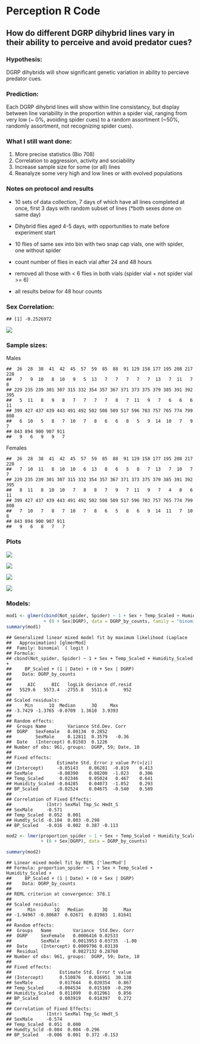 Perception R Code
================

How do different DGRP dihybrid lines vary in their ability to perceive and avoid predator cues?
-----------------------------------------------------------------------------------------------

### Hypothesis:

DGRP dihybrids will show significant genetic variation in ability to percieve predator cues.

### Prediction:

Each DGRP dihybrid lines will show within line consistancy, but display between line variability in the proportion within a spider vial, ranging from very low (~ 0%, avoiding spider cues) to a random assortment (~50%, randomly assortment, not recognizing spider cues).

### What I still want done:

1.  More precise statistics (Bio 708)
2.  Correlation to aggression, activity and sociability
3.  Increase sample size for some (or all) lines
4.  Reanalyze some very high and low lines or with evolved populations

### Notes on protocol and results

-   10 sets of data collection, 7 days of which have all lines completed at once, first 3 days with random subset of lines (\*both sexes done on same day)

-   Dihybrid flies aged 4-5 days, with opportunities to mate before experiment start

-   10 flies of same sex into bin with two snap cap vials, one with spider, one without spider

-   count number of flies in each vial after 24 and 48 hours

-   removed all those with &lt; 6 flies in both vials (spider vial + not spider vial &gt;= 6)

-   all results below for 48 hour counts

### Sex Correlation:

    ## [1] -0.2526972

![](R_script_Jan_18_files/figure-markdown_github/unnamed-chunk-14-1.png)

### Sample sizes:

Males

    ##  26  28  38  41  42  45  57  59  85  88  91 129 158 177 195 208 217 228 
    ##   7   9  10   8  10   9   5  13   7   7   7   7   7  13   7  11   7   8 
    ## 229 235 239 301 307 315 332 354 357 367 371 373 375 379 385 391 392 395 
    ##   5  11   8   9   8   7   7   7   7   8   7  11   9   7   6   6   6  11 
    ## 399 427 437 439 443 491 492 502 508 509 517 596 703 757 765 774 799 808 
    ##   6  10   5   8   7  10   7   8   6   6   8   5   9  14  10   7   9   7 
    ## 843 894 900 907 911 
    ##   9   6   9   9   7

Females

    ##  26  28  38  41  42  45  57  59  85  88  91 129 158 177 195 208 217 228 
    ##   7  10  11   8  10  10   6  13   8   6   5   8   7  13   7  10   7   7 
    ## 229 235 239 301 307 315 332 354 357 367 371 373 375 379 385 391 392 395 
    ##   8  11   8  10  10   7   8   8   7   9   7  11   9   7   4   8   6  11 
    ## 399 427 437 439 443 491 492 502 508 509 517 596 703 757 765 774 799 808 
    ##   7  10   7   8   7  10   7   8   6   5   8   6   9  14  11   7  10   8 
    ## 843 894 900 907 911 
    ##   9   6   8   7   7

### Plots

![](R_script_Jan_18_files/figure-markdown_github/unnamed-chunk-18-1.png)

![](R_script_Jan_18_files/figure-markdown_github/unnamed-chunk-19-1.png)

![](R_script_Jan_18_files/figure-markdown_github/unnamed-chunk-20-1.png)

![](R_script_Jan_18_files/figure-markdown_github/unnamed-chunk-21-1.png)

### Models:

``` r
mod1 <- glmer(cbind(Not_spider, Spider) ~ 1 + Sex + Temp_Scaled + Humidity_Scaled + BP_Scaled + (1|Date) 
              + (0 + Sex|DGRP), data = DGRP_by_counts, family = "binomial")
summary(mod1)
```

    ## Generalized linear mixed model fit by maximum likelihood (Laplace
    ##   Approximation) [glmerMod]
    ##  Family: binomial  ( logit )
    ## Formula: 
    ## cbind(Not_spider, Spider) ~ 1 + Sex + Temp_Scaled + Humidity_Scaled +  
    ##     BP_Scaled + (1 | Date) + (0 + Sex | DGRP)
    ##    Data: DGRP_by_counts
    ## 
    ##      AIC      BIC   logLik deviance df.resid 
    ##   5529.6   5573.4  -2755.8   5511.6      952 
    ## 
    ## Scaled residuals: 
    ##     Min      1Q  Median      3Q     Max 
    ## -3.7429 -1.3765 -0.0709  1.3610  3.9393 
    ## 
    ## Random effects:
    ##  Groups Name        Variance Std.Dev. Corr 
    ##  DGRP   SexFemale   0.08134  0.2852        
    ##         SexMale     0.12811  0.3579   -0.36
    ##  Date   (Intercept) 0.01503  0.1226        
    ## Number of obs: 961, groups:  DGRP, 59; Date, 10
    ## 
    ## Fixed effects:
    ##                 Estimate Std. Error z value Pr(>|z|)
    ## (Intercept)     -0.05143    0.06281  -0.819    0.413
    ## SexMale         -0.08390    0.08200  -1.023    0.306
    ## Temp_Scaled      0.02346    0.05024   0.467    0.641
    ## Humidity_Scaled -0.04285    0.04073  -1.052    0.293
    ## BP_Scaled       -0.02524    0.04675  -0.540    0.589
    ## 
    ## Correlation of Fixed Effects:
    ##             (Intr) SexMal Tmp_Sc Hmdt_S
    ## SexMale     -0.571                     
    ## Temp_Scaled  0.052  0.001              
    ## Humdty_Scld -0.104  0.003 -0.298       
    ## BP_Scaled   -0.016  0.002  0.387 -0.113

``` r
mod2 <- lmer(proportion_spider ~ 1 + Sex + Temp_Scaled + Humidity_Scaled + BP_Scaled + (1|Date) 
             + (0 + Sex|DGRP), data = DGRP_by_counts)

summary(mod2)
```

    ## Linear mixed model fit by REML ['lmerMod']
    ## Formula: proportion_spider ~ 1 + Sex + Temp_Scaled + Humidity_Scaled +  
    ##     BP_Scaled + (1 | Date) + (0 + Sex | DGRP)
    ##    Data: DGRP_by_counts
    ## 
    ## REML criterion at convergence: 378.1
    ## 
    ## Scaled residuals: 
    ##      Min       1Q   Median       3Q      Max 
    ## -1.94967 -0.80687  0.02671  0.81983  1.81641 
    ## 
    ## Random effects:
    ##  Groups   Name        Variance  Std.Dev. Corr 
    ##  DGRP     SexFemale   0.0006416 0.02533       
    ##           SexMale     0.0013953 0.03735  -1.00
    ##  Date     (Intercept) 0.0009796 0.03130       
    ##  Residual             0.0827132 0.28760       
    ## Number of obs: 961, groups:  DGRP, 59; Date, 10
    ## 
    ## Fixed effects:
    ##                  Estimate Std. Error t value
    ## (Intercept)      0.510876   0.016951  30.138
    ## SexMale          0.017644   0.020354   0.867
    ## Temp_Scaled     -0.004534   0.015169  -0.299
    ## Humidity_Scaled  0.011099   0.012961   0.856
    ## BP_Scaled        0.003919   0.014397   0.272
    ## 
    ## Correlation of Fixed Effects:
    ##             (Intr) SexMal Tmp_Sc Hmdt_S
    ## SexMale     -0.574                     
    ## Temp_Scaled  0.051  0.000              
    ## Humdty_Scld -0.084  0.004 -0.296       
    ## BP_Scaled   -0.006  0.001  0.372 -0.153
